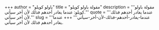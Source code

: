 +++
author = "باولو كويلو"
title = "مقولة باولو كويلو"
description = '''مقولة باولو كويلو: عندما يغادر أحدهم فذلك لأن أخر سيأتي.'''
quote = '''عندما يغادر أحدهم فذلك لأن أخر سيأتي.'''
slug = '''عندما-يغادر-أحدهم-فذلك-لأن-أخر-سيأتي'''
+++
عندما يغادر أحدهم فذلك لأن أخر سيأتي.
